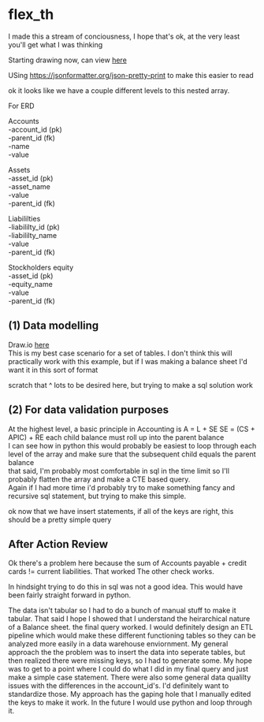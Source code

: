 # flex_th

I made this a stream of conciousness, I hope that's ok, at the very least you'll get what I was thinking

Starting drawing now, can view [here](https://drive.google.com/file/d/1DusMcjZVPdLlWUfS_-naJ_prlJT8BPip/view?usp=sharing)

USing https://jsonformatter.org/json-pretty-print to make this easier to read

ok it looks like we have a couple different levels to this nested array.

For ERD

Accounts  
-account_id (pk)  
-parent_id (fk)  
-name  
-value  


Assets  
-asset_id (pk)  
-asset_name  
-value  
-parent_id (fk)  

Liabililties  
-liabililty_id (pk)  
-liabililty_name  
-value  
-parent_id (fk)  

Stockholders equity  
-asset_id (pk)  
-equity_name  
-value  
-parent_id (fk)  


 ## (1) Data modelling
Draw.io [here](https://drive.google.com/file/d/1DusMcjZVPdLlWUfS_-naJ_prlJT8BPip/view?usp=sharing)  
This is my best case scenario for a set of tables. I don't think this will practically work with this example, but if I was making a balance sheet I'd want it in this sort of format

scratch that ^ lots to be desired here, but trying to make a sql solution work

## (2) For data validation purposes
At the highest level, a basic principle in Accounting is 
A = L + SE 
SE = (CS + APIC) + RE
each child balance must roll up into the parent balance  
I can see how in python this would probably be easiest to loop through each level of the array and make sure that the subsequent child equals the parent balance  
that said, I'm probably most comfortable in sql in the time limit so I'll probably flatten the array and make a CTE based query.  
Again if I had more time i'd probably try to make something fancy and recursive sql statement, but trying to make this simple.   

ok now that we have insert statements, if all of the keys are right, this should be a pretty simple query


## After Action Review

Ok there's a problem here because the sum of Accounts payable + credit cards != current liabilities. That worked
The other check works.

In hindsight trying to do this in sql was not a good idea. This would have been fairly straight forward in python. 

The data isn't tabular so I had to do a bunch of manual stuff to make it tabular. That said I hope I showed that I understand the heirarchical nature of a Balance sheet. the final query worked. I would definitely design an ETL pipeline which would make these different functioning tables so they can be analyzed more easily in a data warehouse
enviornment. My general approach the the problem was to insert the data into seperate tables, but then realized there were missing keys, so I had to generate some. My hope was to get to a point where I could do what I did in my final query and just make a simple case statement. There were also some general data qualilty issues with the differences in the account_id's. I'd definitely want to standardize those. My approach has the gaping hole that I manually edited the keys to make it work. In the future I would use python and loop through it. 

